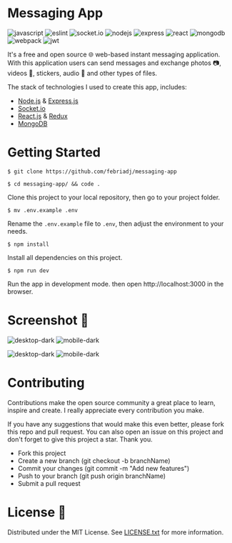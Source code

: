 # Messaging App
![javascript](https://img.shields.io/badge/JavaScript-F7DF1E?style=flat-square&logo=javascript&logoColor=black)
![eslint](https://img.shields.io/badge/EsLint-3A33D1?style=flat-square&logo=eslint&logoColor=white)
![socket.io](https://img.shields.io/badge/Socket.io-2B2E3A?&style=flat-square&logo=Socket.io&logoColor=white)
![nodejs](https://img.shields.io/badge/Node.js-339933?style=flat-square&logo=node.js&logoColor=white)
![express](https://img.shields.io/badge/Express.js-2B2E3A?style=flat-square&logo=express&logoColor=white)
![react](https://img.shields.io/badge/React.js-8DD6F9?style=flat-square&logo=react&logoColor=black)
![mongodb](https://img.shields.io/badge/MongoDB-339933?style=flat-square&logo=mongodb&logoColor=white)
![webpack](https://img.shields.io/badge/Webpack-8DD6F9?style=flat-square&logo=Webpack&logoColor=black)
![jwt](https://img.shields.io/badge/JWT-2B2E3A?style=flat-square&logo=JSON%20web%20tokens&logoColor=white)

It's a free and open source 🌐 web-based instant messaging application. With this application users can send messages and exchange photos 📷, videos 🎥, stickers, audio 🎵 and other types of files.

The stack of technologies I used to create this app, includes:
- [Node.js](https://nodejs.org/en) & [Express.js](https://expressjs.com)
- [Socket.io](https://socket.io)
- [React.js](https://reactjs.org) & [Redux](https://redux.js.org)
- [MongoDB](https://www.mongodb.com)

# Getting Started
~~~
$ git clone https://github.com/febriadj/messaging-app

$ cd messaging-app/ && code .
~~~
Clone this project to your local repository, then go to your project folder.

~~~
$ mv .env.example .env
~~~
Rename the `.env.example` file to `.env`, then adjust the environment to your needs.

~~~
$ npm install
~~~
Install all dependencies on this project.

~~~
$ npm run dev
~~~
Run the app in development mode. then open http://localhost:3000 in the browser.

# Screenshot 📸
![desktop-dark](./docs/images/desktop-light.png)
![mobile-dark](./docs/images/mobile-light.png)

![desktop-dark](./docs/images/desktop-dark.png)
![mobile-dark](./docs/images/mobile-dark.png)

# Contributing
Contributions make the open source community a great place to learn, inspire and create. I really appreciate every contribution you make.

If you have any suggestions that would make this even better, please fork  this repo and pull request. You can also open an issue on this project and don't forget to give this project a star. Thank you.

- Fork this project
- Create a new branch (git checkout -b branchName)
- Commit your changes (git commit -m "Add new features")
- Push to your branch (git push origin branchName)
- Submit a pull request

# License 📄
Distributed under the MIT License. See [LICENSE.txt](https://github.com/febriadj/messaging-app/blob/master/LICENSE) for more information.
